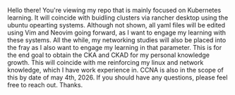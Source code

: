 Hello there!
You're viewing my repo that is mainly focused on Kubernetes learning. It will coincide with buidling clusters via rancher desktop using the ubuntu opearting systems. Although not shown, all yaml files will be edited using Vim and Neovim going forward, as I want to engage my learning with these systems. All the while, my networking studies will also be placed into the fray as I also want to engage my learning in that parameter. This is for the end goal to obtain the CKA and CKAD for my personal knowledge growth. This will coincide with me reinforcing my linux and network knowledge, which I have work experience in. CCNA is also in the scope of this by date of may 4th, 2026. If you should have any questions, please feel free to reach out. Thanks.
